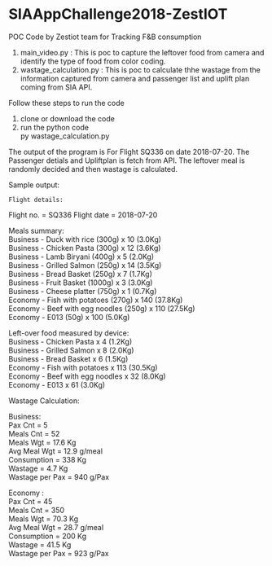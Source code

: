 # SIAAppChallenge2018-ZestIOT
POC Code by Zestiot team for Tracking F&amp;B consumption

1. main_video.py : This is poc to capture the leftover food from camera and identify the type of food from color coding.
2. wastage_calculation.py : This is poc to calculate thhe wastage from the information captured from camera and passenger list and uplift plan coming from SIA API. 

Follow these steps to run the code

1. clone or download the code
2. run the python code <br>
  py wastage_calculation.py
  
 
 The output of the program is For Flight SQ336 on date 2018-07-20. The Passenger detials and Upliftplan is fetch from API. The leftover meal is randomly decided and then wastage is calculated. 
 
 Sample output:

    Flight details:
Flight no.  = SQ336
Flight date = 2018-07-20

Meals summary:<br>
Business - Duck with rice (300g) x 10 (3.0Kg)<br>
Business - Chicken Pasta (300g) x 12 (3.6Kg)<br>
Business - Lamb Biryani (400g) x 5 (2.0Kg)<br>
Business - Grilled Salmon (250g) x 14 (3.5Kg)<br>
Business - Bread Basket (250g) x 7 (1.7Kg)<br>
Business - Fruit Basket (1000g) x 3 (3.0Kg)<br>
Business - Cheese platter (750g) x 1 (0.7Kg)<br>
Economy  - Fish with potatoes (270g) x 140 (37.8Kg)<br>
Economy  - Beef with egg noodles (250g) x 110 (27.5Kg)<br>
Economy  - E013 (50g) x 100 (5.0Kg)<br>

Left-over food measured by device:<br>
Business - Chicken Pasta x 4 (1.2Kg)<br>
Business - Grilled Salmon x 8 (2.0Kg)<br>
Business - Bread Basket x 6 (1.5Kg)<br>
Economy  - Fish with potatoes x 113 (30.5Kg)<br>
Economy  - Beef with egg noodles x 32 (8.0Kg)<br>
Economy  - E013 x 61 (3.0Kg)<br>

Wastage Calculation:

Business:<br>
Pax Cnt         = 5<br>
Meals Cnt       = 52<br>
Meals Wgt       = 17.6 Kg<br>
Avg Meal Wgt    = 12.9 g/meal<br>
Consumption     = 338 Kg<br>
Wastage         = 4.7 Kg<br>
Wastage per Pax = 940 g/Pax<br>

Economy :<br>
Pax Cnt         = 45<br>
Meals Cnt       = 350<br>
Meals Wgt       = 70.3 Kg<br>
Avg Meal Wgt    = 28.7 g/meal<br>
Consumption     = 200 Kg<br>
Wastage         = 41.5 Kg<br>
Wastage per Pax = 923 g/Pax<br>



